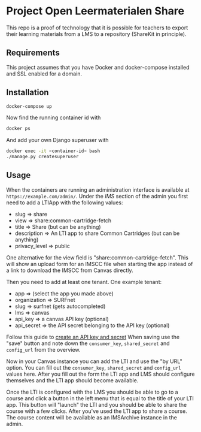 Project Open Leermaterialen Share
=================================

This repo is a proof of technology that it is possible for teachers 
to export their learning materials from a LMS to a repository (ShareKit in principle). 


Requirements
------------

This project assumes that you have Docker and docker-compose installed and SSL enabled for a domain.


Installation
------------

```bash
docker-compose up
```

Now find the running container id with

```bash
docker ps
```

And add your own Django superuser with

```bash
docker exec -it <container-id> bash
./manage.py createsuperuser
```

Usage
-----

When the containers are running an administration interface is available at ```https://example.com/admin/```.
Under the *IMS* section of the admin you first need to add a LTIApp with the following values:
* slug => share
* view => share:common-cartridge-fetch
* title => Share (but can be anything)
* description => An LTI app to share Common Cartridges (but can be anything)
* privacy_level => public

One alternative for the view field is "share:common-cartridge-fetch".
This will show an upload form for an IMSCC file when starting the app instead of
a link to download the IMSCC from Canvas directly.

Then you need to add at least one tenant. One example tenant:
* app => (select the app you made above)
* organization => SURFnet
* slug => surfnet (gets autocompleted)
* lms => canvas
* api_key => a canvas API key (optional)
* api_secret => the API secret belonging to the API key (optional)

Follow this guide to [create an API key and secret](https://community.canvaslms.com/docs/DOC-12657-4214441833)
When saving use the "save" button and note down the 
```consumer_key```, ```shared_secret``` and ```config_url``` from the overview.

Now in your Canvas instance you can add the LTI and use the "by URL" option.
You can fill out the ```consumer_key```, ```shared_secret``` and ```config_url``` values here.
After you fill out the form the LTI app and LMS should configure themselves and the LTI app should become available.

Once the LTI is configured with the LMS you should be able to go to a course and click a button in the left menu
that is equal to the title of your LTI app.
This button will "launch" the LTI and you should be able to share the course with a few clicks.
After you've used the LTI app to share a course.
The course content will be available as an IMSArchive instance in the admin.

